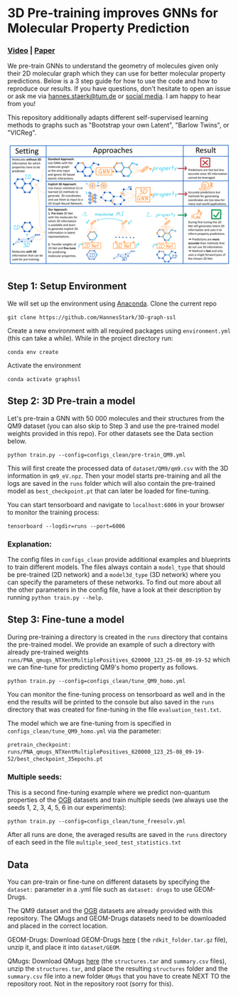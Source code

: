 # 3D Pre-training improves GNNs for Molecular Property Prediction

### [Video](https://youtu.be/K0QX1ZrxquM) | [Paper](https://hannes-stark.com/assets/Hannes_Thesis.pdf)

We pre-train GNNs to understand the geometry of molecules given only their 2D molecular graph which they can
use for better molecular property predictions. Below is a 3 step guide for how to use the code and how to reproduce
our results. If you have questions, don't hesitate to open an issue or ask me
via [hannes.staerk@tum.de](hannes.staerk@tum.de)
or [social media](https://hannes-stark.com/). I am happy to hear from you!

This repository additionally adapts different self-supervised learning methods to graphs such as "Bootstrap your own
Latent", "Barlow Twins", or "VICReg".

![](.visual_abstract_white_background.png)

## Step 1: Setup Environment

We will set up the environment using [Anaconda](https://docs.anaconda.com/anaconda/install/index.html). Clone the
current repo

    git clone https://github.com/HannesStark/3D-graph-ssl

Create a new environment with all required packages using `environment.yml` (this can take a while). While in the project directory run:

    conda env create

Activate the environment

    conda activate graphssl

## Step 2: 3D Pre-train a model

Let's pre-train a GNN with 50 000 molecules and their structures from the QM9 dataset (you can also skip to Step 3 and
use the pre-trained model weights provided in this repo). For other datasets see the Data section below.

    python train.py --config=configs_clean/pre-train_QM9.yml

This will first create the processed data of `dataset/QM9/qm9.csv` with the 3D information in `qm9_eV.npz`. Then your
model starts pre-training and all the logs are saved in the `runs` folder which will also contain the pre-trained model
as `best_checkpoint.pt` that can later be loaded for fine-tuning.

You can start tensorboard and navigate to `localhost:6006` in your browser to monitor the training process:

    tensorboard --logdir=runs --port=6006

### Explanation:

The config files in `configs_clean` provide additional examples and blueprints to train different models. The files
always contain a `model_type` that should be pre-trained (2D network) and a `model3d_type` (3D network) where you can
specify the parameters of these networks. To find out more about all the other parameters in the config file, have a
look at their description by running `python train.py --help`.

## Step 3: Fine-tune a model

During pre-training a directory is created in the `runs` directory that contains the pre-trained model. We provide an
example of such a directory with already pre-trained
weights `runs/PNA_qmugs_NTXentMultiplePositives_620000_123_25-08_09-19-52` which we can fine-tune for predicting QM9's
homo property as follows.

    python train.py --config=configs_clean/tune_QM9_homo.yml

You can monitor the fine-tuning process on tensorboard as well and in the end the results will be printed to the console
but also saved in the `runs` directory that was created for fine-tuning in the file `evaluation_test.txt`.

The model which we are fine-tuning from is specified in `configs_clean/tune_QM9_homo.yml` via the parameter:

    pretrain_checkpoint: runs/PNA_qmugs_NTXentMultiplePositives_620000_123_25-08_09-19-52/best_checkpoint_35epochs.pt

### Multiple seeds:

This is a second fine-tuning example where we predict non-quantum properties of
the [OGB](https://ogb.stanford.edu/docs/graphprop/) datasets and train multiple seeds (we always use the seeds 1, 2, 3,
4, 5, 6 in our experiments):

    python train.py --config=configs_clean/tune_freesolv.yml

After all runs are done, the averaged results are saved in the `runs` directory of each seed in the
file `multiple_seed_test_statistics.txt`

## Data

You can pre-train or fine-tune on different datasets by specifying the `dataset:` parameter in a .yml file such
as `dataset: drugs` to use GEOM-Drugs.

The QM9 dataset and the [OGB](https://ogb.stanford.edu/docs/graphprop/) datasets are already provided with this
repository. The QMugs and GEOM-Drugs datasets need to be downloaded and placed in the correct location.

GEOM-Drugs: Download
GEOM-Drugs [here](https://dataverse.harvard.edu/dataset.xhtml?persistentId=doi:10.7910/DVN/JNGTDF) (
the `rdkit_folder.tar.gz` file), unzip it, and place it into `dataset/GEOM`.

QMugs: Download QMugs [here](https://libdrive.ethz.ch/index.php/s/X5vOBNSITAG5vzM) (the `structures.tar`
and `summary.csv` files), unzip the `structures.tar`, and place the resulting `structures` folder and the `summary.csv`
file into a new folder `QMugs` that you have to create NEXT TO the repository root. Not in the repository root (sorry
for this).
